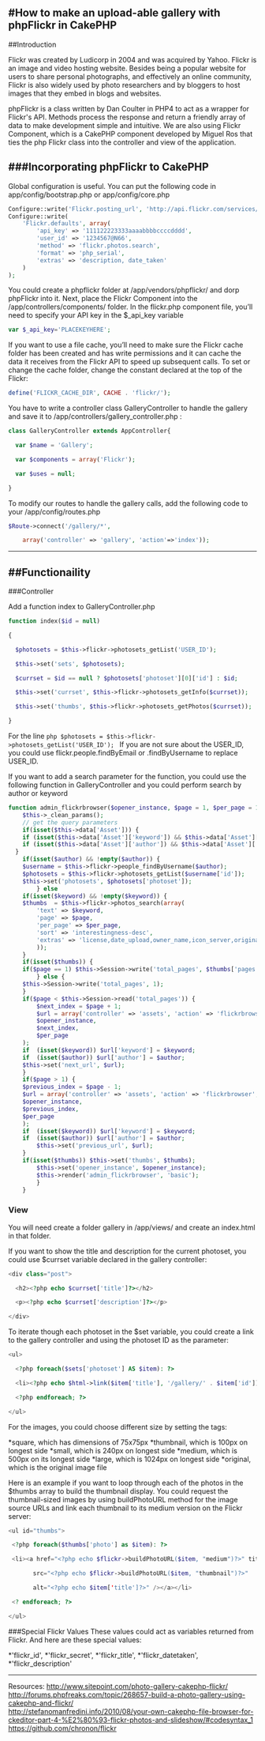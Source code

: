 #How to make an upload-able gallery with phpFlickr in CakePHP
---
##Introduction

Flickr was created by Ludicorp in 2004 and was acquired by Yahoo. Flickr is an image and video hosting website. Besides being a popular website for users to share personal photographs, and effectively an online community, Flickr is also widely used by photo researchers and by bloggers to host images that they embed in blogs and websites.

phpFlickr is a class written by Dan Coulter in PHP4 to act as a wrapper for Flickr's API. Methods process the response and return a friendly array of data to make development simple and intuitive. We are also using Flickr Component, which is a CakePHP component developed by Miguel Ros that ties the php Flickr class into the controller and view of the application.

###Incorporating phpFlickr to CakePHP
---
Global configuration is useful. You can put the following code in app/config/bootstrap.php or app/config/core.php
```php
Configure::write('Flickr.posting_url', 'http://api.flickr.com/services/rest/');
Configure::write(
    'Flickr.defaults', array(
        'api_key' => '111122223333aaaabbbbccccdddd',
        'user_id' => '1234567@N66',
        'method' => 'flickr.photos.search',
        'format' => 'php_serial',
        'extras' => 'description, date_taken'
    )
);
```
You could create a phpflickr folder at /app/vendors/phpflickr/ and dorp phpFlickr into it. Next, place the Flickr Component into the /app/controllers/components/ folder. In the flickr.php component file, you’ll need to specify your API key in the $_api_key variable
```php
var $_api_key='PLACEKEYHERE';
```
If you want to use a file cache, you’ll need to make sure the Flickr cache folder has been created and has write permissions and it can cache the data it receives from the Flickr API to speed up subsequent calls.  To set or change the cache folder, change the constant declared at the top of the Flickr:
```php
define('FLICKR_CACHE_DIR', CACHE . 'flickr/');
```
You have to write a controller class GalleryController to handle the gallery and save it to /app/controllers/gallery_controller.php :
```php
class GalleryController extends AppController{ 

  var $name = 'Gallery'; 

  var $components = array('Flickr'); 

  var $uses = null; 

}
```
To modify our routes to handle the gallery calls, add the following code to your /app/config/routes.php
```php
$Route->connect('/gallery/*',  

    array('controller' => 'gallery', 'action'=>'index'));
```

---
##Functionaility
---
###Controller

Add a function index to GalleryController.php
```php
function index($id = null) 

{ 

  $photosets = $this->flickr->photosets_getList('USER_ID'); 

  $this->set('sets', $photosets); 

  $currset = $id == null ? $photosets['photoset'][0]['id'] : $id; 

  $this->set('currset', $this->flickr->photosets_getInfo($currset)); 

  $this->set('thumbs', $this->flickr->photosets_getPhotos($currset)); 

}
```
 For the line ```php $photosets = $this->flickr->photosets_getList('USER_ID'); ```
 If you are not sure about the USER_ID, you could use flickr.people.findByEmail or .findByUsername to replace USER_ID.

If you want to add a search parameter for the function, you could use the following function in GalleryController and you could perform search by author or keyword

```php
function admin_flickrbrowser($opener_instance, $page = 1, $per_page = 10, $id = null) {
	$this->_clean_params();
	// get the query parameters
	if(isset($this->data['Asset'])) {
	if (isset($this->data['Asset']['keyword']) && $this->data['Asset']['keyword'] != '')    $keyword  = $this->data['Asset']['keyword']; else $keyword = 'volontariato';
	if (isset($this->data['Asset']['author']) && $this->data['Asset']['author'] != '')	    $author   = $this->data['Asset']['author'];
  }
	if(isset($author) && !empty($author)) {
	$username = $this->flickr->people_findByUsername($author);
	$photosets = $this->flickr->photosets_getList($username['id']);
	$this->set('photosets', $photosets['photoset']);
		} else
	if(isset($keyword) && !empty($keyword)) {
	$thumbs  = $this->flickr->photos_search(array(
		'text' => $keyword,
		'page' => $page,
		'per_page' => $per_page,
		'sort' => 'interestingness-desc',
		'extras' => 'license,date_upload,owner_name,icon_server,original_format,tags,o_dims,views,media,path_alias'
		));
	}
	if(isset($thumbs)) {
	if($page == 1) $this->Session->write('total_pages', $thumbs['pages']);
		} else {
	$this->Session->write('total_pages', 1);
	}
	if($page < $this->Session->read('total_pages')) {
		$next_index = $page + 1;
		$url = array('controller' => 'assets', 'action' => 'flickrbrowser',
		$opener_instance,
		$next_index,
		$per_page
	);
	if	(isset($keyword)) $url['keyword'] = $keyword;
	if	(isset($author)) $url['author'] = $author;
	$this->set('next_url', $url);
	}
	if($page > 1) {
	$previous_index = $page - 1;
	$url = array('controller' => 'assets', 'action' => 'flickrbrowser',
	$opener_instance,
	$previous_index,
	$per_page
	);
	if	(isset($keyword)) $url['keyword'] = $keyword;
	if	(isset($author)) $url['author'] = $author;
		$this->set('previous_url', $url);
	}
	if(isset($thumbs)) $this->set('thumbs', $thumbs);
		$this->set('opener_instance', $opener_instance);
		$this->render('admin_flickrbrowser', 'basic');
		}
	}
```

### View

You will need create a folder gallery in  /app/views/ and create an index.html in that folder.

If you want to show the title and description for the current photoset, you could use $currset variable declared in the gallery controller:
```php
<div class="post"> 

  <h2><?php echo $currset['title']?></h2> 

  <p><?php echo $currset['description']?></p> 

</div>
```

To iterate though each photoset in the $set variable, you could create a link to the gallery controller and using the photoset ID as the parameter:
```php
<ul> 

  <?php foreach($sets['photoset'] AS $item): ?> 

  <li><?php echo $html->link($item['title'], '/gallery/' . $item['id']);?></li>  

  <?php endforeach; ?> 

</ul>
``` 
For the images, you could choose different size by setting the tags:

*square, which has dimensions of 75x75px
*thumbnail, which is 100px on longest side
*small, which is 240px on longest side
*medium, which is 500px on its longest side
*large, which is 1024px on longest side
*original, which is the original image file
 
 Here is an example if you want to loop through each of the photos in the $thumbs array to build the thumbnail display. 
 You could request the thumbnail-sized images by using buildPhotoURL method for the image source URLs and link each thumbnail to its medium version on the Flickr server:
 
 ```php
 <ul id="thumbs"> 

  <?php foreach($thumbs['photo'] as $item): ?> 

  <li><a href="<?php echo $flickr->buildPhotoURL($item, "medium")?>" title="<?php echo $item['title']?>"><img  

        src="<?php echo $flickr->buildPhotoURL($item, "thumbnail")?>"  

        alt="<?php echo $item['title']?>" /></a></li> 

  <? endforeach; ?> 

</ul>
```
###Special Flickr Values
These values could act as variables returned from Flickr. And here are these special values:

*'flickr_id',
*'flickr_secret',
*'flickr_title',
*'flickr_datetaken',
*'flickr_description'

---
Resources:
http://www.sitepoint.com/photo-gallery-cakephp-flickr/  
http://forums.phpfreaks.com/topic/268657-build-a-photo-gallery-using-cakephp-and-flickr/  
http://stefanomanfredini.info/2010/08/your-own-cakephp-file-browser-for-ckeditor-part-4-%E2%80%93-flickr-photos-and-slideshow/#codesyntax_1  
https://github.com/chronon/flickr  

